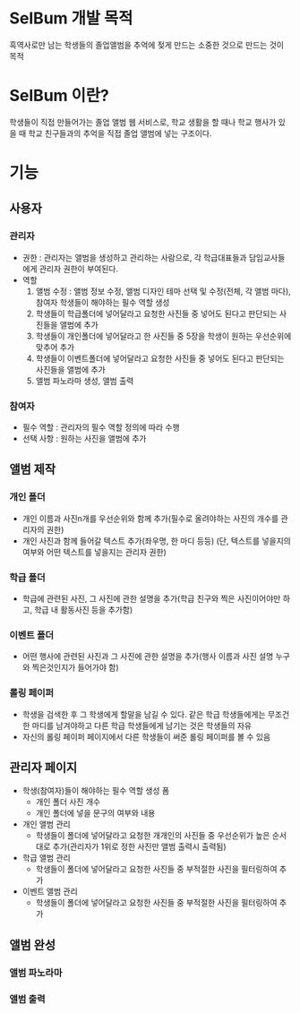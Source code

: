 # SelBum 개발 목적
흑역사로만 남는 학생들의 졸업앨범을 추억에 젖게 만드는 소중한 것으로 만드는 것이 목적

# SelBum 이란?
학생들이 직접 만들어가는 졸업 앨범 웹 서비스로, 학교 생활을 할 때나 학교 행사가 있을 때 학교 친구들과의 추억을 직접 졸업 앨범에 넣는 구조이다. 


# 기능
## 사용자
### 관리자
- 권한 : 관리자는 앨범을 생성하고 관리하는 사람으로, 각 학급대표들과 담임교사들 에게 관리자 권한이 부여된다.  
- 역할
  1. 앨범 수정 : 앨범 정보 수정, 앨범 디자인 테마 선택 및 수정(전체, 각 앨범 마다), 참여자 학생들이 해야하는 필수 역할 생성
  2. 학생들이 학급폴더에 넣어달라고 요청한 사진들 중 넣어도 된다고 판단되는 사진들을 앨범에 추가
  3. 학생들이 개인폴더에 넣어달라고 한 사진들 중 5장을 학생이 원하는 우선순위에 맞추어 추가
  4. 학생들이 이벤트폴더에 넣어달라고 요청한 사진들 중 넣어도 된다고 판단되는 사진들을 앨범에 추가
  5. 앨범 파노라마 생성, 앨범 출력
### 참여자
- 필수 역할 : 관리자의 필수 역할 정의에 따라 수행
- 선택 사항 : 원하는 사진을 앨범에 추가

## 앨범 제작
### 개인 폴더
- 개인 이름과 사진n개를 우선순위와 함께 추가(필수로 올려야하는 사진의 개수를 관리자의 권한) 
- 개인 사진과 함께 들어갈 텍스트 추가(좌우명, 한 마디 등등) (단, 텍스트를 넣을지의 여부와 어떤 텍스트를 넣을지는 관리자 권한)
### 학급 폴더
- 학급에 관련된 사진, 그 사진에 관한 설명을 추가(학급 친구와 찍은 사진이어야만 하고, 학급 내 활동사진 등을 추가함)
### 이벤트 폴더
- 어떤 행사에 관련된 사진과 그 사진에 관한 설명을 추가(행사 이름과 사진 설명 누구와 찍은것인지가 들어가야 함)
### 롤링 페이퍼
- 학생을 검색한 후 그 학생에게 할말을 남길 수 있다. 같은 학급 학생들에게는 무조건 한 마디를 남겨야하고 다른 학급 학생들에게 남기는 것은 학생들의 자유
- 자신의 롤링 페이퍼 페이지에서 다른 학생들이 써준 롤링 페이퍼를 볼 수 있음

## 관리자 페이지
- 학생(참여자)들이 해야하는 필수 역할 생성 폼
  - 개인 폴더 사진 개수
  - 개인 폴더에 넣을 문구의 여부와 내용
- 개인 앨범 관리
  - 학생들이 폴더에 넣어달라고 요청한 개개인의 사진들 중 우선순위가 높은 순서대로 추가(관리자가 1위로 정한 사진만 앨범 출력시 출력됨)
- 학급 앨범 관리
  - 학생들이 폴더에 넣어달라고 요청한 사진들 중 부적절한 사진을 필터링하여 추가
- 이벤트 앨범 관리
  - 학생들이 폴더에 넣어달라고 요청한 사진들 중 부적절한 사진을 필터링하여 추가

## 앨범 완성
### 앨범 파노라마
### 앨범 출력